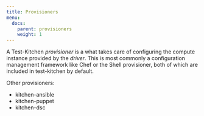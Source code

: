 ```yaml
---
title: Provisioners
menu:
  docs:
    parent: provisioners
    weight: 1
---
```


A Test-Kitchen *provisioner* is a what takes care of configuring the compute instance provided by the *driver*. This is most commonly a configuration management framework like Chef or the Shell provisioner, both of which are included in test-kitchen by default.

Other provisioners:

 - kitchen-ansible
 - kitchen-puppet
 - kitchen-dsc
